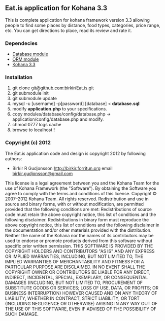 ## Eat.is application for Kohana 3.3

This is complete application for kohana framework version 3.3 allowing people to find some places by distance, food types, categories, price range, etc. You can get directions to place, read its review and rate it.

### Dependecies

* [Database module](http://github.com/kohana/database)
* [ORM module](http://github.com/kohana/orm)
* [Kohana 3.3](http://github.com/kohana/core/tree/3.3/master)

### Installation

1. git clone git@github.com:birkir/Eat.is.git
2. git submodule init
3. git submodule update
4. mysql -u [username] -p[password] [database] < __database.sql__
5. modify __application.php__ to your specifications.
6. copy modules/database/config/database.php -> application/config/database.php and modify.
6. chmod 0777 logs cache
7. browse to localhost !

### Copyright (c) 2012

The Eat.is application code and design is copyright 2012 by following authors:

* Birkir R Gudjonsson http://birkir.forritun.org email birkir.gudjonsson@gmail.com

This license is a legal agreement between you and the Kohana Team for the use of Kohana Framework (the "Software"). By obtaining the Software you agree to comply with the terms and conditions of this license.
Copyright © 2007–2012 Kohana Team. All rights reserved.
Redistribution and use in source and binary forms, with or without modification, are permitted provided that the following conditions are met:
Redistributions of source code must retain the above copyright notice, this list of conditions and the following disclaimer.
Redistributions in binary form must reproduce the above copyright notice, this list of conditions and the following disclaimer in the documentation and/or other materials provided with the distribution.
Neither the name of the Kohana nor the names of its contributors may be used to endorse or promote products derived from this software without specific prior written permission.
THIS SOFTWARE IS PROVIDED BY THE COPYRIGHT HOLDERS AND CONTRIBUTORS "AS IS" AND ANY EXPRESS OR IMPLIED WARRANTIES, INCLUDING, BUT NOT LIMITED TO, THE IMPLIED WARRANTIES OF MERCHANTABILITY AND FITNESS FOR A PARTICULAR PURPOSE ARE DISCLAIMED. IN NO EVENT SHALL THE COPYRIGHT OWNER OR CONTRIBUTORS BE LIABLE FOR ANY DIRECT, INDIRECT, INCIDENTAL, SPECIAL, EXEMPLARY, OR CONSEQUENTIAL DAMAGES (INCLUDING, BUT NOT LIMITED TO, PROCUREMENT OF SUBSTITUTE GOODS OR SERVICES; LOSS OF USE, DATA, OR PROFITS; OR BUSINESS INTERRUPTION) HOWEVER CAUSED AND ON ANY THEORY OF LIABILITY, WHETHER IN CONTRACT, STRICT LIABILITY, OR TORT (INCLUDING NEGLIGENCE OR OTHERWISE) ARISING IN ANY WAY OUT OF THE USE OF THIS SOFTWARE, EVEN IF ADVISED OF THE POSSIBILITY OF SUCH DAMAGE.
